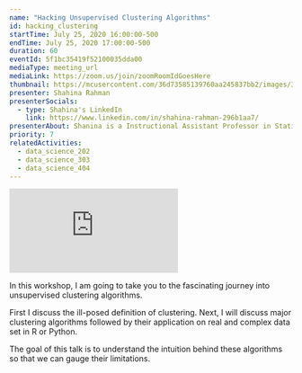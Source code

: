 ```yaml
---
name: "Hacking Unsupervised Clustering Algorithms"
id: hacking_clustering
startTime: July 25, 2020 16:00:00-500
endTime: July 25, 2020 17:00:00-500
duration: 60
eventId: 5f1bc35419f52100035dda00
mediaType: meeting_url
mediaLink: https://zoom.us/join/zoomRoomIdGoesHere
thumbnail: https://mcusercontent.com/36d73585139760aa245837bb2/images/312ff56c-bd96-4f79-8ccf-a4918c0028c3.jpg
presenter: Shahina Rahman
presenterSocials:
  - type: Shahina's LinkedIn
    link: https://www.linkedin.com/in/shahina-rahman-296b1aa7/
presenterAbout: Shanina is a Instructional Assistant Professor in Statistics, got first place in Distinguished Postdoctoral Flash Talks, and has worked as a postdoc in Germany.
priority: 7
relatedActivities:
  - data_science_202
  - data_science_303
  - data_science_404
---
```

<div class="embed-responsive embed-responsive-16by9 mb-3">
<iframe src="https://www.youtube.com/embed/gsfDVH2id-U" frameBorder="0" allowfullscreen></iframe>
</div>


In this workshop, I am going to take you to the fascinating journey into unsupervised clustering algorithms.

First I discuss the ill-posed definition of clustering. Next, I will discuss major clustering algorithms followed by their application on real and complex data set in R or Python. 

The goal of this talk is to understand the intuition behind these algorithms so that we can gauge their limitations.
